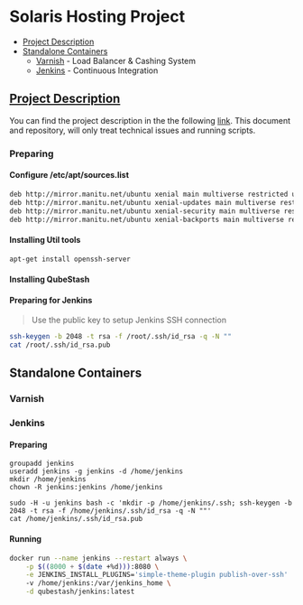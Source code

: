 # Solaris Hosting Project

* [Project Description](#project-description)
* [Standalone Containers](#)
  * [Varnish](#varnish) - Load Balancer & Cashing System
  * [Jenkins](#jenkins) - Continuous Integration

## [Project Description](https://docs.google.com/document/d/1yIL9FuCW8ZtKg7DTPA2h2rI-LjoQJx7LS-whFkSfJkc)

You can find the project description in the the following [link](https://docs.google.com/document/d/1yIL9FuCW8ZtKg7DTPA2h2rI-LjoQJx7LS-whFkSfJkc). This document and repository, will only treat technical issues and running scripts.

### Preparing

#### Configure /etc/apt/sources.list

```bash
deb http://mirror.manitu.net/ubuntu xenial main multiverse restricted universe
deb http://mirror.manitu.net/ubuntu xenial-updates main multiverse restricted universe
deb http://mirror.manitu.net/ubuntu xenial-security main multiverse restricted universe
deb http://mirror.manitu.net/ubuntu xenial-backports main multiverse restricted universe
```

#### Installing Util tools

```bash
apt-get install openssh-server
```

#### Installing QubeStash


#### Preparing for Jenkins

> Use the public key to setup Jenkins SSH connection

```bash
ssh-keygen -b 2048 -t rsa -f /root/.ssh/id_rsa -q -N ""
cat /root/.ssh/id_rsa.pub
```

## Standalone Containers

### Varnish

### Jenkins

#### Preparing

```
groupadd jenkins
useradd jenkins -g jenkins -d /home/jenkins
mkdir /home/jenkins
chown -R jenkins:jenkins /home/jenkins

sudo -H -u jenkins bash -c 'mkdir -p /home/jenkins/.ssh; ssh-keygen -b 2048 -t rsa -f /home/jenkins/.ssh/id_rsa -q -N ""'
cat /home/jenkins/.ssh/id_rsa.pub
```

#### Running

```bash
docker run --name jenkins --restart always \
    -p $((8000 + $(date +%d))):8080 \
    -e JENKINS_INSTALL_PLUGINS='simple-theme-plugin publish-over-ssh'
    -v /home/jenkins:/var/jenkins_home \
    -d qubestash/jenkins:latest 
```